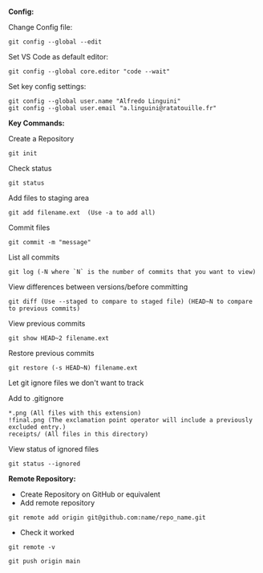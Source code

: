 **Config:**

Change Config file:

```
git config --global --edit
```

Set VS Code as default editor:

```
git config --global core.editor "code --wait"
```

Set key config settings:

```
git config --global user.name "Alfredo Linguini"
git config --global user.email "a.linguini@ratatouille.fr"
```

**Key Commands:**

Create a Repository

```
git init
```

Check status

```
git status
```

Add files to staging area

```
git add filename.ext  (Use -a to add all)
```

Commit files

```
git commit -m "message"
```

List all commits

```
git log (-N where `N` is the number of commits that you want to view)
```

View differences between versions/before committing

```
git diff (Use --staged to compare to staged file) (HEAD~N to compare to previous commits)
```

View previous commits

```
git show HEAD~2 filename.ext
```

Restore previous commits

```
git restore (-s HEAD~N) filename.ext
```

Let git ignore files we don't want to track

Add to .gitignore

```
*.png (All files with this extension)
!final.png (The exclamation point operator will include a previously excluded entry.)
receipts/ (All files in this directory)
```

View status of ignored files

```
git status --ignored
```

**Remote Repository:**

- Create Repository on GitHub or equivalent
- Add remote repository

```
git remote add origin git@github.com:name/repo_name.git
```

- Check it worked

```
git remote -v
```

```
git push origin main
```
